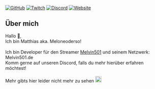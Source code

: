 <a name="readme-top"></a>

[![GitHub][github-shield]][github-url]
[![Twitch][twitch-shield]][twitch-url]
[![Discord][discord-shield]][discord-url]
[![Website][website-shield]][website-url]


## Über mich

Hallo 👋, <br>
Ich bin Matthias aka. Meloneoderso! <br>
<br>
Ich bin Developer für den Streamer [Melvin501](https://twitch.tv/melvin501) und seinem Netzwerk: Melvin501.de <br>
Komm gerne auf unseren Discord, falls du mehr hierüber erfahren möchtest! <br><br>
Mehr gibts hier leider nicht mehr zu sehen <img src="https://cdn.7tv.app/emote/60d431e38090e67e368eb5df/4x.webp" width=20px> <br>


[github-shield]: https://img.shields.io/badge/GitHub-Pandadoxo-white?style=for-the-badge
[github-url]: https://github.com/MELONEODERSO
[discord-shield]: https://img.shields.io/discord/729132516983701534?color=blue&label=Discord&style=for-the-badge
[discord-url]: https://discord.gg/gfjEbjxyys
[twitch-shield]: https://img.shields.io/badge/Twitch-Pandadoxo-blueviolet?style=for-the-badge
[twitch-url]: https://twitch.tv/melone_oderso
[website-shield]: https://img.shields.io/website?down_color=red&down_message=Offline&label=Melvin501.de&style=for-the-badge&up_color=green&up_message=Online&url=https%3A%2F%2Fmelvin501.de
[website-url]: https://melvin501.de
